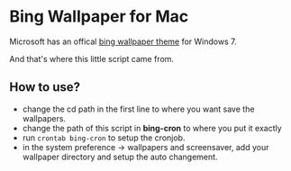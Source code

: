 Bing Wallpaper for Mac
=====================

Microsoft has an offical [bing wallpaper theme](http://windows.microsoft.com/en-US/windows/downloads/bingng-dynamic-theme) for Windows 7.

And that's where this little script came from.

How to use?
-----------

* change the cd path in the first line to where you want save the wallpapers.
* change the path of this script in **bing-cron** to where you put it exactly 
* run `crontab bing-cron` to setup the cronjob.
* in the system preference -> wallpapers and screensaver, add your wallpaper directory and setup the auto changement.  

